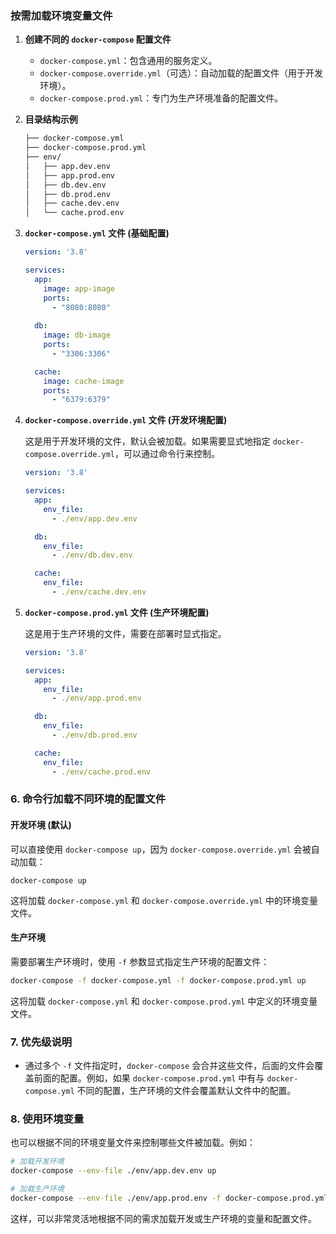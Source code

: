 ### 按需加载环境变量文件

1. **创建不同的 `docker-compose` 配置文件**

   - `docker-compose.yml`：包含通用的服务定义。
   - `docker-compose.override.yml`（可选）：自动加载的配置文件（用于开发环境）。
   - `docker-compose.prod.yml`：专门为生产环境准备的配置文件。

2. **目录结构示例**

   ```bash
   ├── docker-compose.yml
   ├── docker-compose.prod.yml
   ├── env/
   │   ├── app.dev.env
   │   ├── app.prod.env
   │   ├── db.dev.env
   │   ├── db.prod.env
   │   ├── cache.dev.env
   │   └── cache.prod.env
   ```
   
3. **`docker-compose.yml` 文件 (基础配置)**

   ```yaml
   version: '3.8'
   
   services:
     app:
       image: app-image
       ports:
         - "8080:8080"
     
     db:
       image: db-image
       ports:
         - "3306:3306"
   
     cache:
       image: cache-image
       ports:
         - "6379:6379"
   ```

4. **`docker-compose.override.yml` 文件 (开发环境配置)**

   这是用于开发环境的文件，默认会被加载。如果需要显式地指定 `docker-compose.override.yml`，可以通过命令行来控制。

   ```yaml
   version: '3.8'
   
   services:
     app:
       env_file:
         - ./env/app.dev.env
   
     db:
       env_file:
         - ./env/db.dev.env
   
     cache:
       env_file:
         - ./env/cache.dev.env
   ```

5. **`docker-compose.prod.yml` 文件 (生产环境配置)**

   这是用于生产环境的文件，需要在部署时显式指定。

   ```yaml
   version: '3.8'
   
   services:
     app:
       env_file:
         - ./env/app.prod.env
   
     db:
       env_file:
         - ./env/db.prod.env
   
     cache:
       env_file:
         - ./env/cache.prod.env
   ```

### 6. **命令行加载不同环境的配置文件**

#### 开发环境 (默认)

可以直接使用 `docker-compose up`，因为 `docker-compose.override.yml` 会被自动加载：

```
docker-compose up
```

这将加载 `docker-compose.yml` 和 `docker-compose.override.yml` 中的环境变量文件。

#### 生产环境

需要部署生产环境时，使用 `-f` 参数显式指定生产环境的配置文件：

```bash
docker-compose -f docker-compose.yml -f docker-compose.prod.yml up
```

这将加载 `docker-compose.yml` 和 `docker-compose.prod.yml` 中定义的环境变量文件。

### 7. **优先级说明**

- 通过多个 `-f` 文件指定时，`docker-compose` 会合并这些文件，后面的文件会覆盖前面的配置。例如，如果 `docker-compose.prod.yml` 中有与 `docker-compose.yml` 不同的配置，生产环境的文件会覆盖默认文件中的配置。

### 8. **使用环境变量**

也可以根据不同的环境变量文件来控制哪些文件被加载。例如：

```bash
# 加载开发环境
docker-compose --env-file ./env/app.dev.env up

# 加载生产环境
docker-compose --env-file ./env/app.prod.env -f docker-compose.prod.yml up
```

这样，可以非常灵活地根据不同的需求加载开发或生产环境的变量和配置文件。